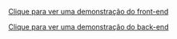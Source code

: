 [Clique para ver uma demonstração do front-end](http://archeonotes.surge.sh)

[Clique para ver uma demonstração do back-end](https://viniciusfonseca-archeonotes.glitch.me/)